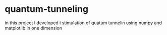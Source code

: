 # quantum-tunneling
in this project i developed i stimulation of quatum tunnelin using numpy and matplotlib in one dimension
